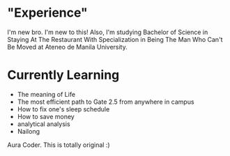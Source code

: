 # "Experience"
I'm new bro. I'm new to this! Also, I'm studying Bachelor of Science in Staying At The Restaurant With Specialization in Being The Man Who Can't Be Moved at Ateneo de Manila University.

# Currently Learning
- The meaning of Life
- The most efficient path to Gate 2.5 from anywhere in campus
- How to fix one's sleep schedule
- How to save money
- analytical analysis
- Nailong

Aura Coder. This is totally original :)
